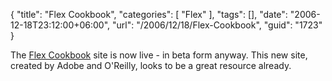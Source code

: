 {
	"title": "Flex Cookbook",
	"categories": [
		"Flex"
	],
	"tags": [],
	"date": "2006-12-18T23:12:00+06:00",
	"url": "/2006/12/18/Flex-Cookbook",
	"guid": "1723"
}

The <a href="http://www.adobe.com/cfusion/communityengine/index.cfm?event=homepage&productId=2">Flex Cookbook</a> site is now live - in beta form anyway. This new site, created by Adobe and O'Reilly, looks to be a great resource already.